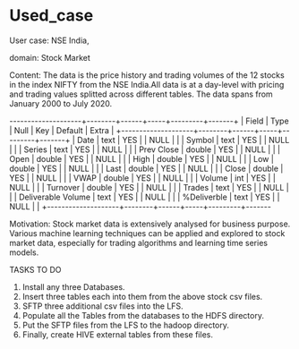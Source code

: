 # Used_case
User case: NSE India,

domain: Stock Market

Content:
The data is the price history and trading volumes of the 12 stocks in the index NIFTY from the NSE India.All data is at a day-level with pricing and trading values splitted across different tables. The data spans from January 2000 to July 2020.

--------------------+--------+------+-----+---------+-------+
| Field              | Type   | Null | Key | Default | Extra |
+--------------------+--------+------+-----+---------+-------+
| Date               | text   | YES  |     | NULL    |       |
| Symbol             | text   | YES  |     | NULL    |       |
| Series             | text   | YES  |     | NULL    |       |
| Prev Close         | double | YES  |     | NULL    |       |
| Open               | double | YES  |     | NULL    |       |
| High               | double | YES  |     | NULL    |       |
| Low                | double | YES  |     | NULL    |       |
| Last               | double | YES  |     | NULL    |       |
| Close              | double | YES  |     | NULL    |       |
| VWAP               | double | YES  |     | NULL    |       |
| Volume             | int    | YES  |     | NULL    |       |
| Turnover           | double | YES  |     | NULL    |       |
| Trades             | text   | YES  |     | NULL    |       |
| Deliverable Volume | text   | YES  |     | NULL    |       |
| %Deliverble        | text   | YES  |     | NULL    |       |
+--------------------+--------+------+-----+---------+-------

Motivation: 
Stock market data is extensively analysed for business purpose. Various machine learning techniques can be applied and explored to stock market data, especially for trading algorithms and learning time series models.

TASKS TO DO
1) Install any three Databases.
2) Insert three tables each into them from the above stock csv files.
3) SFTP three additional csv files into the LFS.
4) Populate all the Tables from the databases to the HDFS directory.
5) Put the SFTP files from the LFS to the hadoop directory.
6) Finally, create HIVE external tables from these files.

